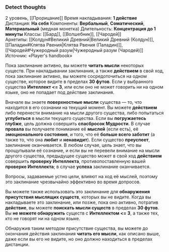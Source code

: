 ### Detect thoughts

2 уровень, [[Прорицание]]
Время накладывания: **1 действие**
Дистанция: **На себя**
Компоненты: **Вербальный**, **Соматический**, **Материальный** (медная монетка)
Длительность: **Концентрация до 1 минуты**
Классы: [[Бард]], [[Волшебник]], [[Чародей]]
Архетипы: [[Колдун#Великий Древний|Великий Древний (Колдун)]], [[Паладин#Клятва Рвения|Клятва Рвения (Паладин)]], [[Чародей#Чужеродный разум|Чужеродный разум (Чародей)]]
Источник: «Player's handbook»

Пока заклинание активно, вы можете **читать мысли** некоторых существ. При накладывании заклинания, а также **действием** в свой ход, пока заклинание активно, вы можете сосредоточиться на одном существе, которое видите в пределах **30 футов**. Если у выбранного существа **Интеллект <= 3**, или если оно не может говорить ни на одном языке, оно не попадает под действие заклинания.

Вначале вы знаете **поверхностные мысли** существа — то, что находится в его сознании на текущий момент. Вы можете **действием** либо перенести внимание на мысли другого существа, либо попытаться **углубиться** в мысли текущего существа. Если вы **погружаетесь глубже**, цель должна совершить **спасбросок Мудрости**. В случае **провала** вы получаете понимание её **мыслей** (если есть), её **эмоционального состояния**, и того, что её **больше всего заботит** (а также то, что она **любит** и **ненавидит**). Если существо **преуспеет**, заклинание оканчивается. В любом случае, цель знает, что вы прощупывали её сознание, и если вы не перевели внимание на мысли другого существа, предыдущее существо может в свой ход **действием** совершить **проверку Интеллекта**, противопоставленную вашей **проверке Интеллекта**; в случае **успеха** заклинание оканчивается.

Вопросы, задаваемые устно цели, влияют на ход её мыслей, поэтому это заклинание чрезвычайно эффективно во время допросов.

Вы можете также использовать это заклинание для **обнаружения присутствия мыслящих существ**, которых вы не видите. Когда вы накладываете это заклинание, или позже, пока оно активно, потратив **действие**, вы можете **поискать мысли существ** в пределах **30 футов**. Вы **не можете обнаружить** существ с **Интеллектом <= 3**, а также тех, кто не говорят ни на одном языке.

Обнаружив таким методом присутствие существа, вы можете до окончания действия заклинания **читать его мысли**, как описано выше, даже если вы его не видите, но оно должно находиться в пределах дистанции.